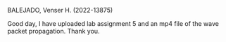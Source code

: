 BALEJADO, Venser H. (2022-13875) 

Good day, I have uploaded lab assignment 5 and an mp4 file of the wave packet propagation. Thank you.

